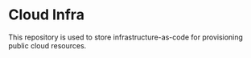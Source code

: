 # Cloud Infra

This repository is used to store infrastructure-as-code for provisioning public cloud resources.